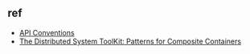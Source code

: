 
## ref
+ [API Conventions](https://github.com/kubernetes/community/blob/master/contributors/devel/sig-architecture/api-conventions.md)
+ [The Distributed System ToolKit: Patterns for Composite Containers](https://kubernetes.io/blog/2015/06/the-distributed-system-toolkit-patterns/)